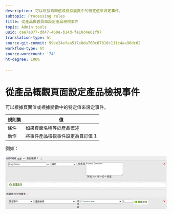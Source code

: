 ```yaml
---
description: 可以根據頁面值或根據變數中的特定值來設定事件。
subtopic: Processing rules
title: 從產品概觀頁面設定產品檢視事件
topic: Admin tools
uuid: caa7a077-dd47-460e-b14d-fe10c4e61f97
translation-type: ht
source-git-commit: 99ee24efaa517e8da700c67818c111c4aa90dc02
workflow-type: ht
source-wordcount: '74'
ht-degree: 100%

---
```



# 從產品概觀頁面設定產品檢視事件

可以根據頁面值或根據變數中的特定值來設定事件。

| 規則集 | 值 |
|---|---|
| 條件 | 如果頁面名稱等於產品概述 |
| 動作 | 將事件產品檢視事件設定為自訂值 1 |

例如：

![](assets/set-product-view-event.png)

